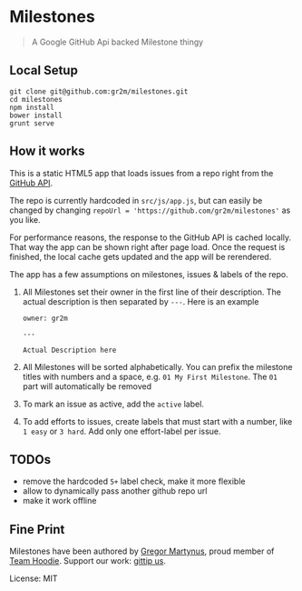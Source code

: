 Milestones
==========

> A Google GitHub Api backed Milestone thingy

Local Setup
-----------

```
git clone git@github.com:gr2m/milestones.git
cd milestones
npm install
bower install
grunt serve
```

How it works
------------

This is a static HTML5 app that loads issues from a repo right
from the [GitHub API](https://developer.github.com/).

The repo is currently hardcoded in `src/js/app.js`, but can easily
be changed by changing `repoUrl = 'https://github.com/gr2m/milestones'`
as you like.

For performance reasons, the response to the GitHub API is cached
locally. That way the app can be shown right after page load. Once
the request is finished, the local cache gets updated and the app
will be rerendered.

The app has a few assumptions on milestones, issues & labels of the repo.

1. All Milestones set their owner in the first line of their description.
   The actual description is then separated by `---`. Here is an example

   ```
   owner: gr2m

   ---

   Actual Description here
   ```
2. All Milestones will be sorted alphabetically. You can prefix the milestone
   titles with numbers and a space, e.g. `01 My First Milestone`. The `01 ` part
   will automatically be removed
3. To mark an issue as active, add the `active` label.
4. To add efforts to issues, create labels that must start with a number,
   like `1 easy` or `3 hard`. Add only one effort-label per issue.


TODOs
-----

- remove the hardcoded `5+` label check, make it more flexible
- allow to dynamically pass another github repo url
- make it work offline

Fine Print
----------

Milestones have been authored by [Gregor Martynus](https://github.com/gr2m),
proud member of [Team Hoodie](http://hood.ie/). Support our work: [gittip us](https://www.gittip.com/hoodiehq/).

License: MIT
